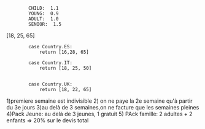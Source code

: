 
            CHILD:  1.1 
            YOUNG:  0.9 
            ADULT:  1.0 
            SENIOR:  1.5
 
 
[18, 25, 65]

            case Country.ES:
                return [16,28, 65]

            case Country.IT:
                return [18, 25, 50]
                
                
            case Country.UK:
                return [18, 22, 65]

1)premiere semaine est indivisible
2) on ne paye la 2e semaine qu'à partir du 3e jours
3)au delà de 3 semaines,on ne facture que les semaines pleines
4)Pack Jeune: au delà de 3 jeunes, 1 gratuit
5) PAck famille: 2 adultes + 2 enfants => 20% sur le devis total
            
        

